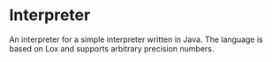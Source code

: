# Interpreter
An interpreter for a simple interpreter written in Java. The language is based on Lox and supports arbitrary precision numbers.
